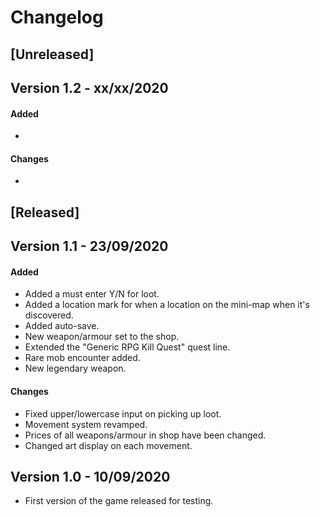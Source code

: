 Changelog
=

[Unreleased]
-
Version 1.2 - xx/xx/2020
-
#### Added

-


#### Changes

-

[Released]
-

Version 1.1 - 23/09/2020
-
#### Added
- Added a must enter Y/N for loot.
- Added a location mark for when a location on the mini-map when it's discovered.
- Added auto-save.
- New weapon/armour set to the shop.
- Extended the "Generic RPG Kill Quest" quest line.
- Rare mob encounter added.
- New legendary weapon.

#### Changes
- Fixed upper/lowercase input on picking up loot.
- Movement system revamped.
- Prices of all weapons/armour in shop have been changed.
- Changed art display on each movement.


Version 1.0 - 10/09/2020
-
- First version of the game released for testing.


